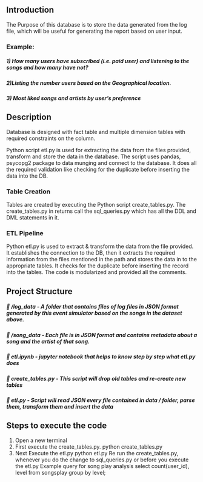 ## Introduction
The Purpose of this database is to store the data generated from the log file, which will be useful for generating the report based on user 
input.


### Example: 
##### 1) How many users have subscribed (i.e. paid user) and listening to the songs and how many have not? 
##### 2)Listing the number users based on the Geographical location. 
##### 3) Most liked songs and artists by user’s preference

## Description
Database is designed with fact table and multiple dimension tables with required constraints on the column.

Python script etl.py is used for extracting the data from the files provided, transform and store the data in the database. 
The script uses pandas, psycopg2 package to data munging and connect to the database. It does all the required validation like checking 
for the duplicate before inserting the data into the DB.

### Table Creation
Tables are created by executing the Python script create_tables.py.
The create_tables.py in returns call the sql_queries.py which has all the DDL and DML statements in it.

### ETL Pipeline
Python etl.py is used to extract & transform the data from the file provided. It establishes the connection to the DB, then it extracts the required information from the files mentioned in the path and stores the data in to the appropriate tables. It checks for the duplicate before inserting the record into the tables.
The code is modularized and provided all the comments.

## Project Structure
#####  /log_data - A folder that contains files of log files in JSON format generated by this event simulator based on the songs in the dataset above. 
#####  /song_data - Each file is in JSON format and contains metadata about a song and the artist of that song. 
#####  etl.ipynb - jupyter notebook that helps to know step by step what etl.py does 
#####  create_tables.py - This script will drop old tables and re-create new tables 
#####  etl.py - Script will read JSON every file contained in data / folder, parse them, transform them and insert the data

## Steps to execute the code
1. Open a new terminal
2. First execute the create_tables.py.
python create_tables.py
3. Next Execute the etl.py
python etl.py
Re run the create_tables.py, whenever you do the change to sql_queries.py or before you execute the etl.py
Example query for song play analysis select count(user_id), level from songsplay group by level;
